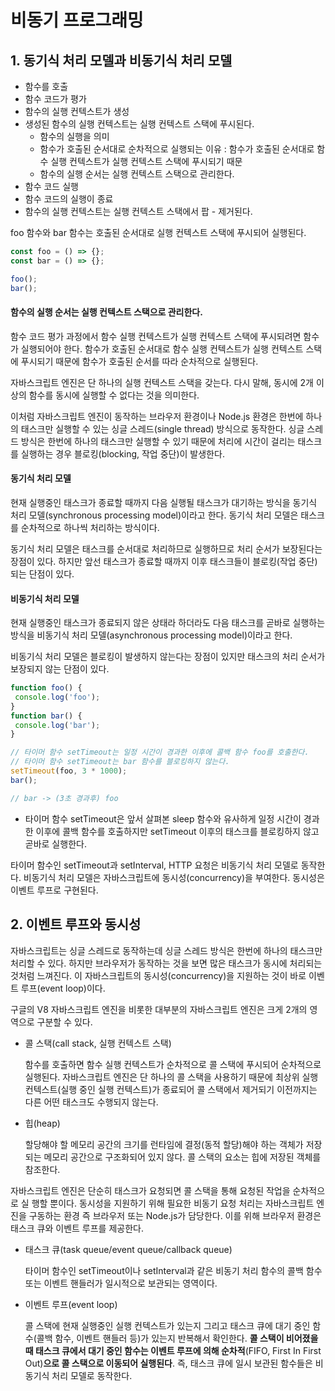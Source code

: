 # 비동기 프로그래밍

## 1. 동기식 처리 모델과 비동기식 처리 모델

- 함수를 호출
- 함수 코드가 평가
- 함수의 실행 컨텍스트가 생성
- 생성된 함수의 실행 컨텍스트는 실행 컨텍스트 스택에 푸시된다.
  - 함수의 실행을 의미
  - 함수가 호출된 순서대로 순차적으로 실행되는 이유 : 함수가 호출된 순서대로 함수 실행 컨텍스트가 실행 컨텍스트 스택에 푸시되기 때문
  - 함수의 실행 순서는 실행 컨텍스트 스택으로 관리한다.
- 함수 코드 실행
- 함수 코드의 실행이 종료
- 함수의 실행 컨텍스트는 실행 컨텍스트 스택에서 팝 - 제거된다.



foo 함수와 bar 함수는 호출된 순서대로 실행 컨텍스트 스택에 푸시되어 실행된다.

```javascript
const foo = () => {};
const bar = () => {};

foo();
bar();
```



#### 함수의 실행 순서는 실행 컨텍스트 스택으로 관리한다.

함수 코드 평가 과정에서 함수 실행 컨텍스트가 실행 컨텍스트 스택에 푸시되려면 함수가 실행되어야 한다. 함수가 호출된 순서대로 함수 실행 컨텍스트가 실행 컨텍스트 스택에 푸시되기 때문에 함수가 호출된 순서를 따라 순차적으로 실행된다.

자바스크립트 엔진은 단 하나의 실행 컨텍스트 스택을 갖는다. 다시 말해, 동시에 2개 이상의 함수를 동시에 실행할 수 없다는 것을 의미한다.

이처럼 자바스크립트 엔진이 동작하는 브라우저 환경이나 Node.js 환경은 한번에 하나의 태스크만 실행할 수 있는 싱글 스레드(single thread) 방식으로 동작한다. 싱글 스레드 방식은 한번에 하나의 태스크만 실행할 수 있기 때문에 처리에 시간이 걸리는 태스크를 실행하는 경우 블로킹(blocking, 작업 중단)이 발생한다.



#### 동기식 처리 모델

현재 실행중인 태스크가 종료할 때까지 다음 실행될 태스크가 대기하는 방식을 동기식 처리 모델(synchronous processing model)이라고 한다. 동기식 처리 모델은 태스크를 순차적으로 하나씩 처리하는 방식이다.

동기식 처리 모델은 태스크를 순서대로 처리하므로 실행하므로 처리 순서가 보장된다는 장점이 있다. 하지만 앞선 태스크가 종료할 때까지 이후 태스크들이 블로킹(작업 중단)되는 단점이 있다.



#### 비동기식 처리 모델

현재 실행중인 태스크가 종료되지 않은 상태라 하더라도 다음 태스크를 곧바로 실행하는 방식을 비동기식 처리 모델(asynchronous processing model)이라고 한다.

비동기식 처리 모델은 블로킹이 발생하지 않는다는 장점이 있지만 태스크의 처리 순서가 보장되지 않는 단점이 있다.

```javascript
function foo() {
 console.log('foo');
}
function bar() {
 console.log('bar');
}

// 타이머 함수 setTimeout는 일정 시간이 경과한 이후에 콜백 함수 foo를 호출한다.
// 타이머 함수 setTimeout는 bar 함수를 블로킹하지 않는다.
setTimeout(foo, 3 * 1000);
bar();

// bar -> (3초 경과후) foo
```

- 타이머 함수 setTimeout은 앞서 살펴본 sleep 함수와 유사하게 일정 시간이 경과한 이후에 콜백 함수를 호출하지만 setTimeout 이후의 태스크를 블로킹하지 않고 곧바로 실행한다. 



타이머 함수인 setTimeout과 setInterval, HTTP 요청은 비동기식 처리 모델로 동작한다. 비동기식 처리 모델은 자바스크립트에 동시성(concurrency)을 부여한다. 동시성은 이벤트 루프로 구현된다.



## 2. 이벤트 루프와 동시성

자바스크립트는 싱글 스레드로 동작하는데 싱글 스레드 방식은 한번에 하나의 태스크만 처리할 수 있다. 하지만 브라우저가 동작하는 것을 보면 많은 태스크가 동시에 처리되는 것처럼 느껴진다. 이 자바스크립트의 동시성(concurrency)을 지원하는 것이 바로 이벤트 루프(event loop)이다.

구글의 V8 자바스크립트 엔진을 비롯한 대부분의 자바스크립트 엔진은 크게 2개의 영역으로 구분할 수 있다.

- 콜 스택(call stack, 실행 컨텍스트 스택)

  함수를 호출하면 함수 실행 컨텍스트가 순차적으로 콜 스택에 푸시되어 순차적으로 실행된다. 자바스크립트 엔진은 단 하나의 콜 스택을 사용하기 때문에 최상위 실행 컨텍스트(실행 중인 실행 컨텍스트)가 종료되어 콜 스택에서 제거되기 이전까지는 다른 어떤 태스크도 수행되지 않는다.

- 힙(heap)

  할당해야 할 메모리 공간의 크기를 런타임에 결정(동적 할당)해야 하는 객체가 저장되는 메모리 공간으로 구조화되어 있지 않다. 콜 스택의 요소는 힙에 저장된 객체를 참조한다. 

  

 자바스크립트 엔진은 단순히 태스크가 요청되면 콜 스택을 통해 요청된 작업을 순차적으로 실
행할 뿐이다. 동시성을 지원하기 위해 필요한 비동기 요청 처리는 자바스크립트 엔진을 구동하는 환경 즉 브라우저 또는 Node.js가 담당한다. 이를 위해 브라우저 환경은 태스크 큐와 이벤트 루프를 제공한다.

- 태스크 큐(task queue/event queue/callback queue)

  타이머 함수인 setTimeout이나 setInterval과 같은 비동기 처리 함수의 콜백 함수 또는 이벤트 핸들러가 일시적으로 보관되는 영역이다.

- 이벤트 루프(event loop)

  콜 스택에 현재 실행중인 실행 컨텍스트가 있는지 그리고 태스크 큐에 대기 중인 함수(콜백 함수, 이벤트 핸들러 등)가 있는지 반복해서 확인한다. **콜 스택이 비어졌을 때 태스크 큐에서 대기 중인 함수는 이벤트 루프에 의해 순차적**(FIFO, First In First Out)**으로 콜 스택으로 이동되어 실행된다**. 즉, 태스크 큐에 일시 보관된 함수들은 비동기식 처리 모델로 동작한다.